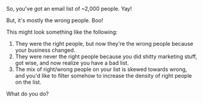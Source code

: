 So, you've got an email list of ~2,000 people. Yay!

But, it's mostly the wrong people. Boo! 

This might look something like the following:

1. They were the right people, but now they're the wrong people because your business changed.
2. They were never the right people because you did shitty marketing stuff, got wise, and now realize you have a bad list.
3. The mix of right/wrong people on your list is skewed towards wrong, and you'd like to filter somehow to increase the density of right people on the list.

What do you do?